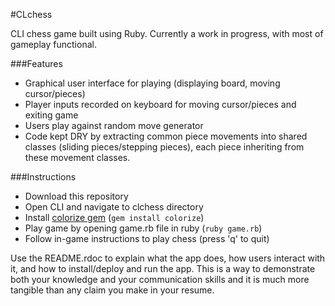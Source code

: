 #CLchess

CLI chess game built using Ruby. Currently a work in progress, with most of gameplay functional.

###Features

* Graphical user interface for playing (displaying board, moving cursor/pieces)
* Player inputs recorded on keyboard for moving cursor/pieces and exiting game
* Users play against random move generator
* Code kept DRY by extracting common piece movements into shared classes (sliding pieces/stepping pieces), each piece inheriting from these movement classes.

###Instructions

* Download this repository
* Open CLI and navigate to clchess directory
* Install [colorize gem](https://rubygems.org/gems/colorize/versions/0.7.7) (`gem install colorize`)
* Play game by opening game.rb file in ruby (`ruby game.rb`)
* Follow in-game instructions to play chess (press 'q' to quit)

Use the README.rdoc to explain what the app does, how users interact with it, and how to install/deploy and run the app. This is a way to demonstrate both your knowledge and your communication skills and it is much more tangible than any claim you make in your resume.

